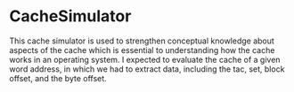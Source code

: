 # CacheSimulator
This cache simulator is used to strengthen conceptual knowledge about aspects of the cache which is essential to understanding how the cache works in an operating system. I expected to evaluate the cache of a given word address, in which we had to extract data, including the tac, set, block offset, and the byte offset.
